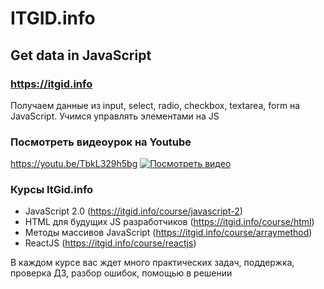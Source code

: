 # ITGID.info
## Get data in JavaScript
### https://itgid.info

Получаем данные из input, select, radio, checkbox, textarea, form на JavaScript. Учимся управлять элементами на JS
### Посмотреть видеоурок на Youtube
https://youtu.be/TbkL329h5bg
[![Посмотреть видео](https://github.com/itgidinfo/get_data_js/blob/master/images/cover.png?raw=true)](https://youtu.be/TbkL329h5bg)

### Курсы ItGid.info

- JavaScript 2.0 (https://itgid.info/course/javascript-2)
- HTML для будущих JS разработчиков (https://itgid.info/course/html)
- Методы массивов JavaScript (https://itgid.info/course/arraymethod)
- ReactJS (https://itgid.info/course/reactjs)

В каждом курсе вас ждет много практических задач, поддержка, проверка ДЗ, разбор ошибок, помощью в решении
